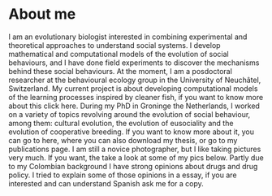 # About me

I am an evolutionary biologist interested in combining experimental and 
theoretical approaches to understand social systems. I develop mathematical 
and computational models of the evolution of social behaviours, and I have 
done field experiments to discover the mechanisms behind these social behaviours.
At the moment, I am a posdoctoral researcher at the behavioural ecology 
group in the University of Neuchâtel, Switzerland. My current project is 
about developing computational models of the learning processes inspired by 
cleaner fish, if you want to know more about this click here. During my PhD 
in Groninge the Netherlands, I worked on a variety of topics revolving around 
the evolution of social behaviour, among them: cultural evolution, the 
evolution of eusociality and the evolution of cooperative breeding. 
If you want to know more about it, you can go to here, where you can 
also download my thesis, or go to my publications page.
I am still a novice photographer, but I like taking pictures very much. 
If you want, the take a look at some of my pics below.
Partly due to my Colombian background I have strong opinions about drugs and 
drug policy. I tried to explain some of those opinions in a essay, if you are 
interested and can understand Spanish ask me for a copy.